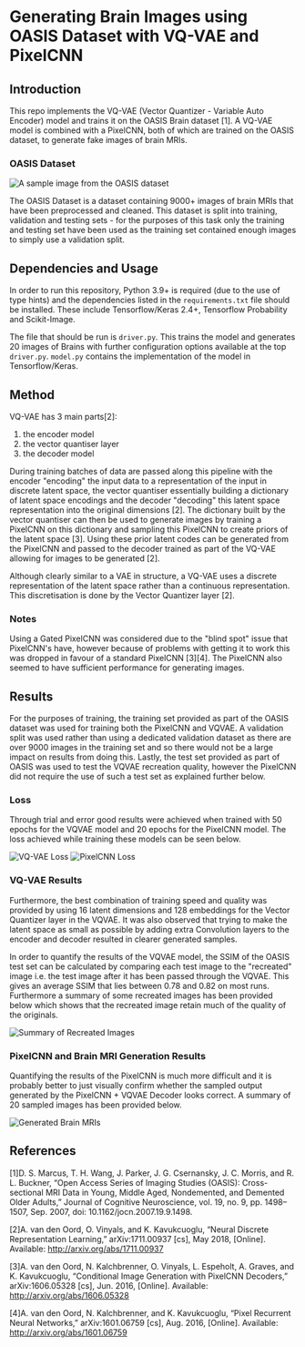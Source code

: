 # Generating Brain Images using OASIS Dataset with VQ-VAE and PixelCNN

## Introduction

This repo implements the VQ-VAE (Vector Quantizer - Variable Auto Encoder) model
and trains it on the OASIS Brain dataset [1]. A VQ-VAE model is combined
with a PixelCNN, both of which are trained on the OASIS dataset, to generate
fake images of brain MRIs.

### OASIS Dataset

![A sample image from the OASIS dataset](OASIS_sample.png)

The OASIS Dataset is a dataset containing 9000+ images of brain MRIs that have
been preprocessed and cleaned. This dataset is split into training, validation 
and testing sets - for the purposes of this task only the training and testing 
set have been used as the training set contained enough images to simply use
a validation split.

## Dependencies and Usage

In order to run this repository, Python 3.9+ is required (due to the use of type hints)
and the dependencies listed in the `requirements.txt` file should be installed. These 
include Tensorflow/Keras 2.4+, Tensorflow Probability and Scikit-Image.

The file that should be run is `driver.py`. This trains the model and generates
20 images of Brains with further configuration options available at the top 
`driver.py`. `model.py` contains the implementation of the model in Tensorflow/Keras.

## Method

VQ-VAE has 3 main parts[2]:
1. the encoder model
2. the vector quantiser layer
3. the decoder model

During training batches of data are passed along this pipeline with the encoder
"encoding" the input data to a representation of the input in discrete latent space,
the vector quantiser essentially building a dictionary of latent space encodings and
the decoder "decoding" this latent space representation into the original dimensions [2].
The dictionary built by the vector quantiser can then be used to generate images
by training a PixelCNN <add reference> on this dictionary and sampling this PixelCNN
to create priors of the latent space [3]. Using these prior latent codes
can be generated from the PixelCNN and passed to the decoder trained as part of
the VQ-VAE allowing for images to be generated [2].

Although clearly similar to a VAE in structure, a VQ-VAE uses a discrete representation
of the latent space rather than a continuous representation. This discretisation is done
by the Vector Quantizer layer [2].

### Notes

Using a Gated PixelCNN was considered due to the "blind spot" issue that
PixelCNN's have, however because of problems with getting it to work this was dropped
in favour of a standard PixelCNN [3][4]. The PixelCNN also seemed to have sufficient
performance for generating images.

## Results

For the purposes of training, the training set provided as part of the OASIS
dataset was used for training both the PixelCNN and VQVAE. A validation split
was used rather than using a dedicated validation dataset as there are over
9000 images in the training set and so there would not be a large impact on
results from doing this. Lastly, the test set provided as part of OASIS was
used to test the VQVAE recreation quality, however the PixelCNN did not
require the use of such a test set as explained further below.

### Loss

Through trial and error good results were achieved when trained with 50 epochs
for the VQVAE model and 20 epochs for the PixelCNN model. The loss achieved
while training these models can be seen below.

![VQ-VAE Loss](./VQVAE_loss.png)
![PixelCNN Loss](./PixelCNN_loss.png)

### VQ-VAE Results

Furthermore, the best combination of training speed and quality was provided
by using 16 latent dimensions and 128 embeddings for the Vector Quantizer layer 
in the VQVAE. It was also observed that trying to make the latent space as
small as possible by adding extra Convolution layers to the encoder and decoder
resulted in clearer generated samples.

In order to quantify the results of the VQVAE model, the SSIM of the OASIS
test set can be calculated by comparing each test image to the "recreated" image
i.e. the test image after it has been passed through the VQVAE. This gives an
average SSIM that lies between 0.78 and 0.82 on most runs. Furthermore a summary of some recreated images has
been provided below which shows that the recreated image retain much of the
quality of the originals.

![Summary of Recreated Images](./recreation.png)

### PixelCNN and Brain MRI Generation Results

Quantifying the results of the PixelCNN is much more difficult and it is
probably better to just visually confirm whether the sampled output generated
by the PixelCNN + VQVAE Decoder looks correct. A summary of 20 sampled images
has been provided below.

![Generated Brain MRIs](./generated_summary.png)

## References
[1]D. S. Marcus, T. H. Wang, J. Parker, J. G. Csernansky, J. C. Morris, and R. L. Buckner, “Open Access Series of Imaging Studies (OASIS): Cross-sectional MRI Data in Young, Middle Aged, Nondemented, and Demented Older Adults,” Journal of Cognitive Neuroscience, vol. 19, no. 9, pp. 1498–1507, Sep. 2007, doi: 10.1162/jocn.2007.19.9.1498. 

[2]A. van den Oord, O. Vinyals, and K. Kavukcuoglu, “Neural Discrete Representation Learning,” arXiv:1711.00937 [cs], May 2018, [Online]. Available: http://arxiv.org/abs/1711.00937

[3]A. van den Oord, N. Kalchbrenner, O. Vinyals, L. Espeholt, A. Graves, and K. Kavukcuoglu, “Conditional Image Generation with PixelCNN Decoders,” arXiv:1606.05328 [cs], Jun. 2016, [Online]. Available: http://arxiv.org/abs/1606.05328

[4]A. van den Oord, N. Kalchbrenner, and K. Kavukcuoglu, “Pixel Recurrent Neural Networks,” arXiv:1601.06759 [cs], Aug. 2016, [Online]. Available: http://arxiv.org/abs/1601.06759
